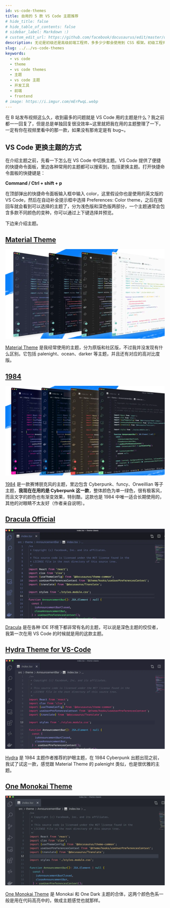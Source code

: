 ```yaml
---
id: vs-code-themes
title: 自用的 5 款 VS Code 主题推荐
# hide_title: false
# hide_table_of_contents: false
# sidebar_label: Markdown :)
# custom_edit_url: https://github.com/facebook/docusaurus/edit/master/docs/api-doc-markdown.md
description: 无论是初级还是高级前端工程师，多多少少都会使用到 CSS 框架。初级工程师可以利用它们快速的编写原型界面，高级前端工程师则利用特殊的 CSS 框架来编写复杂的 UI 界面。
slug: ../../vs-code-themes
keywords:
  - vs code
  - theme
  - vs code themes
  - 主题
  - vs code 主题
  - 开发工具
  - 前端
  - frontend
# image: https://i.imgur.com/mErPwqL.webp
---
```


在 B 站发布视频这么久，收到最多的问题就是 VS Code 用的主题是什么？我之前都一一回复了，但是总是单独回复很没效率~这里就把我在用的主题整理了一下，一定有你在视频里看中的那一款，如果没有那肯定是有 bug~。

## VS Code 更换主题的方式

在介绍主题之前，先看一下怎么在 VS Code 中切换主题。VS Code 提供了便捷的快捷命令面板，里边各种常用的主题都可以搜索到，包括更换主题。打开快捷命令面板的快捷键是：

 **Command / Ctrl + shift + p**

在顶部弹出的快捷命令面板输入框中输入 color，这里假设你也是使用的英文版的 VS Code，然后在自动补全提示框中选择 Preferences: Color theme，之后在按回车就会看到可以选择的主题了，分为浅色版和深色版两部分，一个主题通常会包含多款不同颜色的变种，你可以通过上下键选择并预览。

下边来介绍主题。

## [Material Theme](https://github.com/material-theme/vsc-material-theme)

[![material theme](./img/material-theme.webp)](https://github.com/material-theme/vsc-material-theme)

[Material Theme](https://github.com/material-theme/vsc-material-theme) 是我经常使用的主题，分为原版和社区版，不过我并没发现有什么区别。它包括 palenight、ocean、darker 等主题，并且还有对应的高对比度版。


## [1984](https://github.com/juanmnl/vs-1984)

[![1984](./img/1984.webp)](https://github.com/juanmnl/vs-1984)


[1984](https://github.com/juanmnl/vs-1984) 是一款赛博朋克风的主题，里边包含 Cyberpunk、funcy、Orweillian 等子主题，**我现在在用的是 Cyberpunk 这一款**，整体颜色为单一绿色，很有极客风，而且文字的颜色也有渐变效果，特别酷，这款也是 1984 中唯一适合长期使用的，其他的对眼睛不太友好（作者亲自说明）。

## [Dracula Official](https://github.com/dracula/visual-studio-code)

[![Dracula](./img/dracula.webp)](https://github.com/dracula/visual-studio-code)

[Dracula](https://github.com/dracula/visual-studio-code) 是在各种 IDE 环境下都非常有名的主题，可以说是深色主题的佼佼者，我第一次在用 VS Code 的时候就是用的这款主题。

## [Hydra Theme for VS-Code](https://github.com/juanmnl/vs-hydra)

[![Hydra](./img/hydra.webp)](https://github.com/juanmnl/vs-hydra)


[Hydra](https://github.com/juanmnl/vs-hydra) 是 1984 主题作者推荐的护眼主题，在 1984 Cyberpunk 出题出现之前，我试了试这一款，感觉跟 Material Theme 的 palenight 类似，也是很优雅的主题。

## [One Monokai Theme](https://github.com/azemoh/vscode-one-monokai)

[![One Monokai](./img/one-monokai.webp)](https://github.com/azemoh/vscode-one-monokai)

[One Monokai Theme](https://github.com/azemoh/vscode-one-monokai) 是 Monokai 和 One Dark 主题的合体，这两个颜色色系一般是用在代码高亮中的，做成主题感觉也就那样。